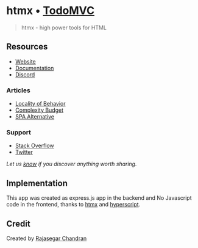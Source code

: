 # htmx • [TodoMVC](http://todomvc.com)

> htmx - high power tools for HTML


## Resources

- [Website](https://htmx.org)
- [Documentation](https://htmx.org/docs)
- [Discord](https://htmx.org/discord)

### Articles

- [Locality of Behavior](https://htmx.org/essays/locality-of-behaviour)
- [Complexity Budget](https://htmx.org/essays/complexity-budget)
- [SPA Alternative](https://htmx.org/essays/spa-alternative)

### Support

- [Stack Overflow](http://stackoverflow.com/questions/tagged/htmx)
- [Twitter](http://twitter.com/htmx_org)

*Let us [know](https://github.com/tastejs/todomvc/issues) if you discover anything worth sharing.*


## Implementation

This app was created as express.js app in the backend and 
No Javascript code in the frontend, thanks to [htmx](https://htmx.org) and [hyperscript](https://hyperscript.org).

## Credit

Created by [Rajasegar Chandran](https://twitter.com/rajasegar_c)
